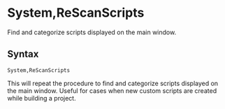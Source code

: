 # System,ReScanScripts #

Find and categorize scripts displayed on the main window.

## Syntax ##
```
System,ReScanScripts
```

This will repeat the procedure to find and categorize scripts displayed on the main window. Useful for cases when new custom scripts are created while building a project.